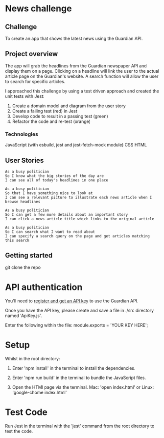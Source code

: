# News challenge

## Challenge

To create an app that shows the latest news using the Guardian API.

## Project overview

The app will grab the headlines from the Guardian newspaper API and display them on a
page. Clicking on a headline will link the user to the actual article page on the Guardian's website. A search function will allow the user to search for specific articles.

I approached this challenge by using a test driven approach and created the unit tests with Jest:

1. Create a domain model and diagram from the user story
2. Create a failing test (red) in Jest
3. Develop code to result in a passing test (green)
4. Refactor the code and re-test (orange)

### Technologies

JavaScript (with esbuild, jest and jest-fetch-mock module)
CSS
HTML

## User Stories

```
As a busy politician
So I know what the big stories of the day are
I can see all of today's headlines in one place
```

```
As a busy politician
So that I have something nice to look at
I can see a relevant picture to illustrate each news article when I browse headlines
```

```
As a busy politician
So I can get a few more details about an important story
I can click a news article title which links to the original article
```

```
As a busy politician
So I can search what I want to read about
I can specify a search query on the page and get articles matching this search
```

## Getting started

git clone the repo

# API authentication

You'll need to [register and get an API
key](https://open-platform.theguardian.com/access/) to use the Guardian API.

Once you have the API key, please create and save a file in ./src directory named 'ApiKey.js'.

Enter the following within the file: module.exports = 'YOUR KEY HERE';

# Setup

Whilst in the root directory:

1. Enter 'npm install' in the terminal to install the dependencies.

2. Enter 'npm run build' in the terminal to bundle the JavaScript files.

3. Open the HTMl page via the terminal. Mac: 'open index.html' or Linux: 'google-chome index.html'

# Test Code

Run Jest in the terminal with the 'jest' command from the root directory to test the code.
